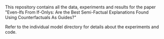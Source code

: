 This repository contains all the data, experiments and results for the paper "Even-Ifs From If-Onlys: Are the Best Semi-Factual Explanations Found
Using Counterfactuals As Guides?"

Refer to the individual model directory for details about the experiments and code. 